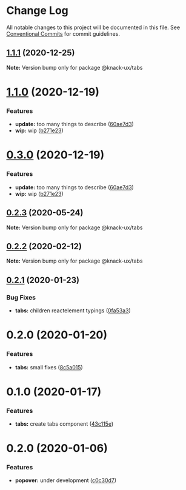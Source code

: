 # Change Log

All notable changes to this project will be documented in this file.
See [Conventional Commits](https://conventionalcommits.org) for commit guidelines.

## [1.1.1](https://github.com/knack-ux/knack-ux/compare/@knack-ux/tabs@1.1.0...@knack-ux/tabs@1.1.1) (2020-12-25)

**Note:** Version bump only for package @knack-ux/tabs





# [1.1.0](https://github.com/knack-ux/knack-ux/compare/@knack-ux/tabs@0.2.3...@knack-ux/tabs@1.1.0) (2020-12-19)


### Features

* **update:** too many things to describe ([60ae7d3](https://github.com/knack-ux/knack-ux/commit/60ae7d3a21f3504a2ed792d08d9b0b4d4a293549))
* **wip:** wip ([b271e23](https://github.com/knack-ux/knack-ux/commit/b271e238a81541a7bb4be59b1b623b39b7277719))





# [0.3.0](https://github.com/knack-ux/knack-ux/compare/@knack-ux/tabs@0.2.3...@knack-ux/tabs@0.3.0) (2020-12-19)


### Features

* **update:** too many things to describe ([60ae7d3](https://github.com/knack-ux/knack-ux/commit/60ae7d3a21f3504a2ed792d08d9b0b4d4a293549))
* **wip:** wip ([b271e23](https://github.com/knack-ux/knack-ux/commit/b271e238a81541a7bb4be59b1b623b39b7277719))





## [0.2.3](https://github.com/knack-ux/knack-ux/compare/@knack-ux/tabs@0.2.2...@knack-ux/tabs@0.2.3) (2020-05-24)

**Note:** Version bump only for package @knack-ux/tabs





## [0.2.2](https://github.com/knack-ux/knack-ux/compare/@knack-ux/tabs@0.2.1...@knack-ux/tabs@0.2.2) (2020-02-12)

**Note:** Version bump only for package @knack-ux/tabs





## [0.2.1](https://github.com/knack-ux/knack-ux/compare/@knack-ux/tabs@0.2.0...@knack-ux/tabs@0.2.1) (2020-01-23)


### Bug Fixes

* **tabs:** children reactelement typings ([0fa53a3](https://github.com/knack-ux/knack-ux/commit/0fa53a3))





# 0.2.0 (2020-01-20)


### Features

* **tabs:** small fixes ([8c5a015](https://github.com/knack-ux/knack-ux/commit/8c5a015))





# 0.1.0 (2020-01-17)


### Features

* **tabs:** create tabs component ([43c115e](https://github.com/knack-ux/knack-ux/commit/43c115e))





# 0.2.0 (2020-01-06)


### Features

* **popover:** under development ([c0c30d7](https://github.com/knack-ux/knack-ux/commit/c0c30d7))

